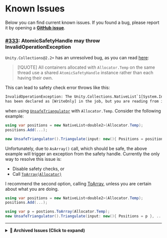 # Known Issues

Below you can find current known issues. If you found a bug, please report it by opening a **[GitHub issue]**.

### [#333]: AtomicSafetyHandle may throw InvalidOperationException

`Unity.Collections@2.2+` has an unresolved bug, as you can read [here](https://docs.unity3d.com/Packages/com.unity.collections@2.2/manual/issues.html):

> [!QUOTE]
> All containers allocated with `Allocator.Temp` on the same thread use a shared `AtomicSafetyHandle` instance rather than each having their own.

This can lead to safety check error throws like this:

```txt
InvalidOperationException: The Unity.Collections.NativeList`1[System.Int32]
has been declared as [WriteOnly] in the job, but you are reading from it.
```

when using [`UnsafeTriangulator`][unsafe-triangulator] with `Allocator.Temp`. Consider the following example:

```csharp
using var positions = new NativeList<double2>(Allocator.Temp);
positions.Add(...);

new UnsafeTriangulator().Triangulate(input: new(){ Positions = positions.AsArray() }, ...);
```

Unfortunately, due to `AsArray()` call, which should be safe, the above example will trigger an exception from the safety handle.
Currently the only way to resolve this issue is:

- Disable safety checks, or
- Call [`ToArray(Allocator)`][to-array]

I recommend the second option, calling [ToArray][to-array], unless you are certain about what you are doing.

```csharp
using var positions = new NativeList<double2>(Allocator.Temp);
positions.Add(...);

using var p = postions.ToArray(Allocator.Temp);
new UnsafeTriangulator().Triangulate(input: new(){ Positions = p }, ...);
```

[GitHub issue]: https://github.com/andywiecko/BurstTriangulator/issues/new?template=Blank+issue
[#333]: https://github.com/andywiecko/BurstTriangulator/issues/333
[unsafe-triangulator]: xref:andywiecko.BurstTriangulator.LowLevel.Unsafe.UnsafeTriangulator
[to-array]: https://docs.unity3d.com/Packages/com.unity.collections@2.5/api/Unity.Collections.NativeList-1.html#Unity_Collections_NativeList_1_ToArray_Unity_Collections_AllocatorManager_AllocatorHandle_

---

<details>
    <summary>
        <strong>📂 Archived Issues (Click to expand)</strong>
    </summary>

<h2>Archive</h2>

<h3>
    <a href="https://github.com/andywiecko/BurstTriangulator/issues/103">#103</a>:
    Leak Detected Warning in the Console
</h3>

In the Unity Editor, you may encounter the following log message:

```bash
Leak Detected : Persistent allocates 257 individual allocations. To find out more please enable 'Jobs/LeakDetection/Full StackTraces' and reproduce the leak again.
```

Not to worry, this issue is likely related to an internal bug in the `Unity.Collections` or `Unity.Burst` package (related to `NativeQueue<>` allocation).

*Resolved: NativeQueue&lt;T&gt; is no longer used in the package. The log should no longer be visible since v3.6.*

<h3>
    <a href="https://github.com/andywiecko/BurstTriangulator/issues/105">#105</a>,
    <a href="https://github.com/andywiecko/BurstTriangulator/issues/106">#106</a>:
    Incorrect triangulations for complicated input
</h3>

Due to floating-point precision, triangulation may fail for some input. This is often related to single-point precision. Changing coordinates from `float2` to `double2` solves the issue. This will be addressed in the upcoming release. If you want to try it now, there is an experimental branch available [**here**](https://github.com/andywiecko/BurstTriangulator/tree/experimental/double2-coords).

*Resolved: Use `double2` precision (e.g., `Triangulator<double2>`). Fixed since v3.*

</details>
